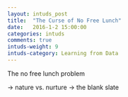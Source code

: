 ```yaml
---
layout: intuds_post
title:  "The Curse of No Free Lunch"
date:   2016-1-2 15:00:00
categories: intuds
comments: true
intuds-weight: 9
intuds-category: Learning from Data
---
```


The no free lunch problem

-> nature vs. nurture
-> the blank slate
